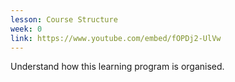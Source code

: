 ```yaml
---
lesson: Course Structure
week: 0
link: https://www.youtube.com/embed/fOPDj2-UlVw
---
```

Understand how this learning program is organised.